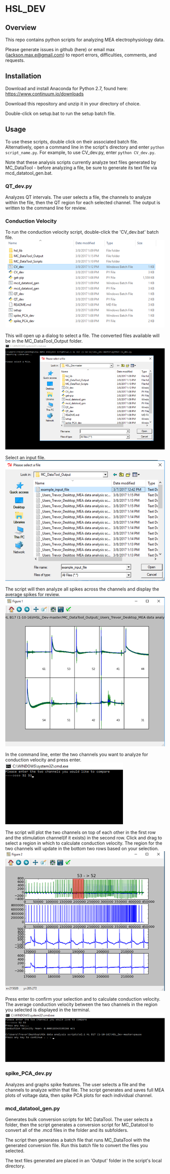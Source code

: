 # HSL_DEV

## Overview
This repo contains python scripts for analyzing MEA electrophysiology data.

Please generate issues in github (here) or email max (jackson.max.e@gmail.com) to report errors, difficulties, comments, and requests. 

## Installation
Download and install Anaconda for Python 2.7, found here: https://www.continuum.io/downloads

Download this repository and unzip it in your directory of choice. 

Double-click on setup.bat to run the setup batch file. 


## Usage
To use these scripts, double click on their associated batch file. Alternatively, open a command line in the script's directory and enter `python script_name.py`. 
For example, to use CV_dev.py, enter `python CV_dev.py`.

Note that these analysis scripts currently analyze text files generated by MC_DataTool - before analyzing a file, be sure to generate its text file via mcd_datatool_gen.bat. 

### QT_dev.py
Analyzes QT intervals. The user selects a file, the channels to analyze within the file, then the QT region for each selected channel. The output is written to the command line for review. 

### Conduction Velocity
To run the conduction velocity script, double-click the 'CV_dev.bat' batch file. 
![alt tag](walkthrough_images/cv_1.png)

This will open up a dialog to select a file.
The converted files available will be in the MC_DataTool_Output folder.  
![alt tag](walkthrough_images/cv_2.png)

Select an input file. 
![alt tag](walkthrough_images/cv_3.png)

The script will then analyze all spikes across the channels and display the average spikes for review.
![alt tag](walkthrough_images/cv_4.png)

In the command line, enter the two channels you want to analyze for conduction velocity and press enter.
![alt tag](walkthrough_images/cv_5.png)

The script will plot the two channels on top of each other in the first row and the stimulation channel(if it exists) in the second row. 
Click and drag to select a region in which to calculate conduction velocity. The region for the two channels will update in the bottom two rows based on your selection.
![alt tag](walkthrough_images/cv_6.png)

Press enter to confirm your selection and to calculate conduction velocity. The average conduction velocity between the two channels in the region you selected is displayed in the terminal.
![alt tag](walkthrough_images/cv_7.png)

### spike_PCA_dev.py 
Analyzes and graphs spike features. The user selects a file and the channels to analyze within that file. The script generates and saves full MEA plots of voltage data, then spike PCA plots for each individual channel. 

### mcd_datatool_gen.py 
Generates bulk conversion scripts for MC DataTool. The user selects a folder, then the script generates a conversion script for MC_Datatool to convert all of the .mcd files in the folder and its subfolders. 

The script then generates a batch file that runs MC_DataTool with the generated conversion file. Run this batch file to convert the files you selected. 

The text files generated are placed in an 'Output' folder in the script's local directory. 
